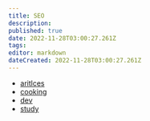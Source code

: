 ```yaml
---
title: SEO
description: 
published: true
date: 2022-11-28T03:00:27.261Z
tags: 
editor: markdown
dateCreated: 2022-11-28T03:00:27.261Z
---
```


- [aritlces](/aritlces)
- [cooking](/cooking)
- [dev](/dev)
- [study](/study)